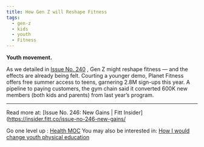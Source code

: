 ```yaml
---
title: How Gen Z will Reshape Fitness
tags:
  - gen-z
  - kids
  - youth
  - Fitness
---
```

**Youth movement.** 

As we detailed in [Issue No. 240](https://fitt.us15.list-manage.com/track/click?u=4c6bc12e271bc681951ed945a&id=83c1fd3f59&e=8ada1bc037) , Gen Z might reshape fitness — and the effects are already being felt. Courting a younger demo, Planet Fitness offers free summer access to teens, garnering 2.8M sign-ups this year. A pipeline to paying customers, the gym chain said it converted 600K new members (both kids and parents) from last year’s program.

----

Read more at: [Issue No. 246: New Gains | Fitt Insider](https://insider.fitt.co/issue-no-246-new-gains/

Go one level up : [Health MOC](Maps/Health%20MOC.md)
You may also be interested in: [How I would change youth physical education](Notes/How%20I%20would%20change%20youth%20physical%20education.md)
